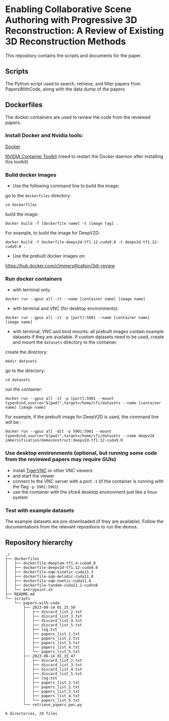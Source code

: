 # Enabling Collaborative Scene Authoring with Progressive 3D Reconstruction: A Review of Existing 3D Reconstruction Methods

This repository contains the scripts and documents for the paper.

## Scripts

The Python script used to search, retrieve, and filter papers from PapersWithCode, along with the data dump of the papers

## Dockerfiles

The docker containers are used to review the code from the reviewed papers.

### Install Docker and Nvidia tools:
[Docker](https://docs.docker.com/get-docker/)

[NVIDIA Container Toolkit](https://github.com/NVIDIA/nvidia-container-toolkit) (need to restart the Docker daemon after installing this toolkit)

### Build docker images
- Use the following command line to build the image:

go to the `dockerfiles` directory:
```
cd dockerfiles
```
build the image:
```
docker build -f [dockerfile name] -t [image tag] .
```
For example, to build the image for DeepV2D:
```
docker build -f dockerfile-deepv2d-tf1.12-cuda9.0 -t deepv2d-tf1.12-cuda9.0 .
```
- Use the prebuilt docker images on:

https://hub.docker.com/r/immersification/3dr-review

### Run docker containers
- with terminal only:
```
docker run --gpus all -it --name [container name] [image name]
```
- with terminal and VNC (for desktop environments):
```
docker run --gpus all -it -p [port]:5901 --name [container name] [image name]
```
- with terminal, VNC and bind mounts:
all prebuilt images contain example datasets if they are available. If custom datasets need to be used, create and mount the `datasets` directory to the container.

create the directory:
```
mkdir datasets
```
go to the directory:
```
cd datasets
```
run the container:
```
docker run --gpus all -it -p [port]:5901 --mount type=bind,source="$(pwd)",target=/home/cfi/datasets --name [container name] [image name]
```
For example, if the prebuilt image for DeepV2D is used, the command line will be :
```
docker run --gpus all -dit -p 5901:5901 --mount type=bind,source="$(pwd)",target=/home/cfi/datasets --name deepv2d immersification/democonstruct:deepv2d-tf1.12-cuda9.0
```

### Use desktop environments (optional, but running some code from the reviewed papers may require GUIs)
- install [TigerVNC](https://tigervnc.org/) or other VNC viewers
- and start the viewer
- connect to the VNC server with a port `:1` (if the container is running with the flag `-p 5901:5901`)
- use the container with the xfce4 desktop environment just like a linux system

### Test with example datasets
The example datasets are pre-downloaded (if they are available). Follow the documentations from the relevant repositions to run the demos.

## Repository hierarchy

```
./
├── dockerfiles
│   ├── dockerfile-deeptam-tf1.4-cuda8.0
│   ├── dockerfile-deepv2d-tf1.12-cuda9.0
│   ├── dockerfile-oqm-kinetic-cuda11.3
│   ├── dockerfile-oqm-melodic-cuda11.8
│   ├── dockerfile-oqm-noetic-cuda11.8
│   ├── dockerfile-tandem-cuda11.1-cudnn8
│   └── entrypoint.sh
├── README.md
└── scripts
    └── papers-with-code
        ├── 2023-08-14 01_25_50
        │   ├── discard_list_2.txt
        │   ├── discard_list_3.txt
        │   ├── discard_list_4.txt
        │   ├── discard_list_5.txt
        │   ├── log.txt
        │   ├── papers_list_1.txt
        │   ├── papers_list_2.txt
        │   ├── papers_list_3.txt
        │   ├── papers_list_4.txt
        │   └── papers_list_5.txt
        ├── 2023-08-14 01_33_47
        │   ├── discard_list_2.txt
        │   ├── discard_list_3.txt
        │   ├── discard_list_4.txt
        │   ├── discard_list_5.txt
        │   ├── log.txt
        │   ├── papers_list_1.txt
        │   ├── papers_list_2.txt
        │   ├── papers_list_3.txt
        │   ├── papers_list_4.txt
        │   └── papers_list_5.txt
        └── retrieve_papers_pwc.py

6 directories, 29 files
```